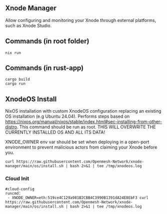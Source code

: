 ## Xnode Manager

Allow configuring and monitoring your Xnode through external platforms, such as Xnode Studio.

## Commands (in root folder)

```
nix run
```

## Commands (in rust-app)

```
cargo build
cargo run
```

## XnodeOS Install

NixOS installation with custom XnodeOS configuration replacing an existing OS installation (e.g Ubuntu 24.04). Performs steps based on https://nixos.org/manual/nixos/stable/index.html#sec-installing-from-other-distro. This command should be run as root. THIS WILL OVERWRITE THE CURRENTLY INSTALLED OS AND ALL ITS DATA!

XNODE_OWNER env var should be set when deploying in a open-port environment to prevent malicious actors from claiming your Xnode before you.

```
curl https://raw.githubusercontent.com/Openmesh-Network/xnode-manager/main/os/install.sh | bash 2>&1 | tee /tmp/xnodeos.log
```

### Cloud Init

```
#cloud-config
runcmd:
 - XNODE_OWNER=eth:519ce4C129a981B2CBB4C3990B1391dA24E8EbF3 curl https://raw.githubusercontent.com/Openmesh-Network/xnode-manager/main/os/install.sh | bash 2>&1 | tee /tmp/xnodeos.log
```
